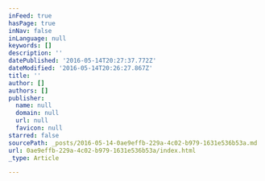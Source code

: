 ```yaml
---
inFeed: true
hasPage: true
inNav: false
inLanguage: null
keywords: []
description: ''
datePublished: '2016-05-14T20:27:37.772Z'
dateModified: '2016-05-14T20:26:27.867Z'
title: ''
author: []
authors: []
publisher:
  name: null
  domain: null
  url: null
  favicon: null
starred: false
sourcePath: _posts/2016-05-14-0ae9effb-229a-4c02-b979-1631e536b53a.md
url: 0ae9effb-229a-4c02-b979-1631e536b53a/index.html
_type: Article

---
```

